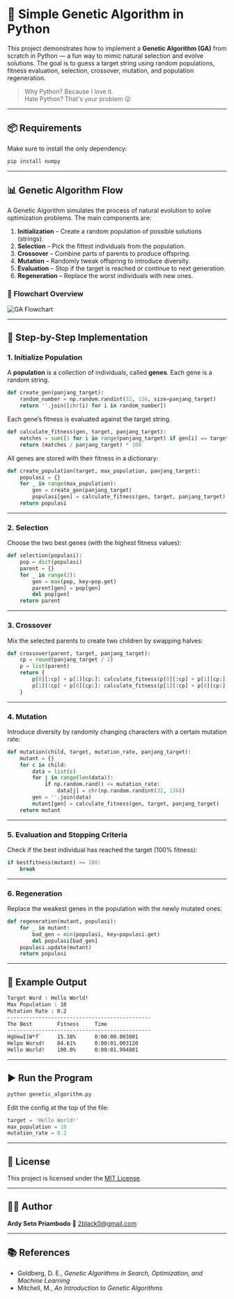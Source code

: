 # 🧬 Simple Genetic Algorithm in Python

This project demonstrates how to implement a **Genetic Algorithm (GA)** from scratch in Python — a fun way to mimic natural selection and evolve solutions. The goal is to guess a target string using random populations, fitness evaluation, selection, crossover, mutation, and population regeneration.

> Why Python? Because I love it.  
> Hate Python? That's your problem 😛

---

## 📦 Requirements

Make sure to install the only dependency:

```bash
pip install numpy
```

---

## 📊 Genetic Algorithm Flow

A Genetic Algorithm simulates the process of natural evolution to solve optimization problems. The main components are:

1. **Initialization** – Create a random population of possible solutions (strings).
2. **Selection** – Pick the fittest individuals from the population.
3. **Crossover** – Combine parts of parents to produce offspring.
4. **Mutation** – Randomly tweak offspring to introduce diversity.
5. **Evaluation** – Stop if the target is reached or continue to next generation.
6. **Regeneration** – Replace the worst individuals with new ones.

### 🧭 Flowchart Overview

![GA Flowchart](https://cdn-images-1.medium.com/max/1600/1*HP8JVxlJtOv14rGLJfXEzA.png)

---

## 🔧 Step-by-Step Implementation

### 1. Initialize Population

A **population** is a collection of individuals, called **genes**. Each gene is a random string.

```python
def create_gen(panjang_target):
    random_number = np.random.randint(32, 126, size=panjang_target)
    return ''.join([chr(i) for i in random_number])
```

Each gene’s fitness is evaluated against the target string.

```python
def calculate_fitness(gen, target, panjang_target):
    matches = sum([1 for i in range(panjang_target) if gen[i] == target[i]])
    return (matches / panjang_target) * 100
```

All genes are stored with their fitness in a dictionary:

```python
def create_population(target, max_population, panjang_target):
    populasi = {}
    for _ in range(max_population):
        gen = create_gen(panjang_target)
        populasi[gen] = calculate_fitness(gen, target, panjang_target)
    return populasi
```

---

### 2. Selection

Choose the two best genes (with the highest fitness values):

```python
def selection(populasi):
    pop = dict(populasi)
    parent = {}
    for _ in range(2):
        gen = max(pop, key=pop.get)
        parent[gen] = pop[gen]
        del pop[gen]
    return parent
```

---

### 3. Crossover

Mix the selected parents to create two children by swapping halves:

```python
def crossover(parent, target, panjang_target):
    cp = round(panjang_target / 2)
    p = list(parent)
    return {
        p[0][:cp] + p[1][cp:]: calculate_fitness(p[0][:cp] + p[1][cp:], target, panjang_target),
        p[1][:cp] + p[0][cp:]: calculate_fitness(p[1][:cp] + p[0][cp:], target, panjang_target)
    }
```

---

### 4. Mutation

Introduce diversity by randomly changing characters with a certain mutation rate:

```python
def mutation(child, target, mutation_rate, panjang_target):
    mutant = {}
    for c in child:
        data = list(c)
        for j in range(len(data)):
            if np.random.rand() <= mutation_rate:
                data[j] = chr(np.random.randint(32, 126))
        gen = ''.join(data)
        mutant[gen] = calculate_fitness(gen, target, panjang_target)
    return mutant
```

---

### 5. Evaluation and Stopping Criteria

Check if the best individual has reached the target (100% fitness):

```python
if bestfitness(mutant) >= 100:
    break
```

---

### 6. Regeneration

Replace the weakest genes in the population with the newly mutated ones:

```python
def regeneration(mutant, populasi):
    for _ in mutant:
        bad_gen = min(populasi, key=populasi.get)
        del populasi[bad_gen]
    populasi.update(mutant)
    return populasi
```

---

## 🧪 Example Output

```txt
Target Word : Hello World!
Max Population : 10
Mutation Rate : 0.2
----------------------------------------------
The Best        Fitness     Time
----------------------------------------------
HgUewI]W*f`     15.38%      0:00:00.003001
Helpo Worsd!    84.61%      0:00:01.003120
Hello World!    100.0%      0:00:01.994801
```

---

## ▶️ Run the Program

```bash
python genetic_algorithm.py
```

Edit the config at the top of the file:

```python
target = 'Hello World!'
max_population = 10
mutation_rate = 0.2
```

---

## 📜 License

This project is licensed under the [MIT License](LICENSE).

---

## 🙋‍♂️ Author

**Ardy Seto Priambodo**
📧 [2black0@gmail.com](mailto:2black0@gmail.com)

---

## 📚 References

* Goldberg, D. E., *Genetic Algorithms in Search, Optimization, and Machine Learning*
* Mitchell, M., *An Introduction to Genetic Algorithms*
